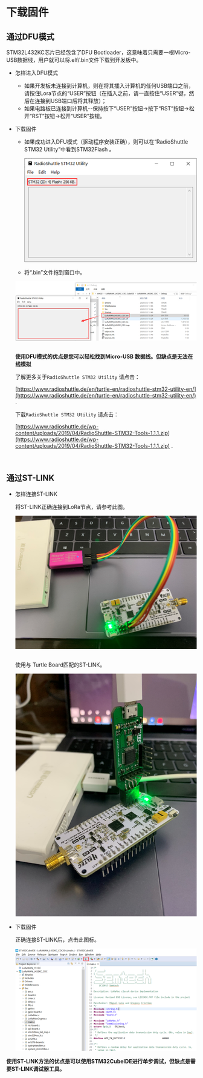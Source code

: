 # 下载固件

## 通过DFU模式

STM32L432KC芯片已经包含了DFU Bootloader，这意味着只需要一根Micro-USB数据线，用户就可以将.elf/.bin文件下载到开发板中。

- 怎样进入DFU模式

  - 如果开发板未连接到计算机，则在将其插入计算机的任何USB端口之前，请按住Lora节点的“USER”按钮（在插入之前，请一直按住“USER”键，然后在连接到USB端口后将其释放）；
  - 如果电路板已连接到计算机--保持按下“USER”按钮→按下“RST”按钮→松开“RST”按钮→松开“USER”按钮。

- 下载固件 

  - 如果成功进入DFU模式（驱动程序安装正确），则可以在“RadioShuttle STM32 Utility”中看到STM32Flash 。

    ![](img/download_firmware/05.png)

  - 将“.bin”文件拖到窗口中。

  ![](img/download_firmware/04.png)

  ```Warning:: 对于Turtle Board，如果使用“STM32CubeProgrammer”下载固件，可能会损坏Turtle Board的bootloader，因此建议使用“RadioShuttle STM32 Utility”。

  ```

  **使用DFU模式的优点是您可以轻松找到Micro-USB 数据线。但缺点是无法在线模拟**
  
  了解更多关于`RadioShuttle STM32 Utility` 请点击：

  [https://www.radioshuttle.de/en/turtle-en/radioshuttle-stm32-utility-en/](https://www.radioshuttle.de/en/turtle-en/radioshuttle-stm32-utility-en/) .

  下载`RadioShuttle STM32 Utility` 请点击：
  
   [https://www.radioshuttle.de/wp-content/uploads/2019/04/RadioShuttle-STM32-Tools-1.1.1.zip](https://www.radioshuttle.de/wp-content/uploads/2019/04/RadioShuttle-STM32-Tools-1.1.1.zip) .
  
  &nbsp;

## 通过ST-LINK

- 怎样连接ST-LINK

  将ST-LINK正确连接到LoRa节点，请参考此图。

  ![](img/download_firmware/03.png)

  ```Tip:: ST-LINK可以为目标设备提供电源！如果LoRa节点通过Micro-USB数据线连接到计算机，则ST-LINK 3.3V不能连接到VDD！这样做可能会损坏开发板！

  ```
  
  使用与 Turtle Board匹配的ST-LINK。

  ![](img/download_firmware/01.png)

- 下载固件

  正确连接ST-LINK后，点击此图标。

  ![](img/download_firmware/06.png)

**使用ST-LINK方法的优点是可以使用STM32CubeIDE进行单步调试，但缺点是需要ST-LINK调试器工具。**